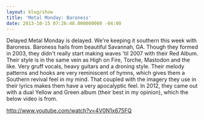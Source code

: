 ```yaml
---
layout: blog/show
title: 'Metal Monday: Baroness'
date: 2013-10-15 07:26:48.000000000 -04:00
---
```


Delayed Metal Monday is delayed. We're keeping it southern this week with Baroness. Baroness hails from beautiful Savannah, GA. Though they formed in 2003, they didn't really start making waves 'til 2007 with their Red Album. Their style is in the same vein as High on Fire, Torche, Mastodon and the like. Very gruff vocals, heavy guitars and a droning style. Their melody patterns and hooks are very reminiscent of hymns, which gives them a Southern revival feel in my mind. That coupled with the imagery they use in their lyrics makes them have a very apocalyptic feel. In 2012, they came out with a dual Yellow and Green album (their best in my opinion), which the below video is from. 

http://www.youtube.com/watch?v=4V0N1x675FQ


